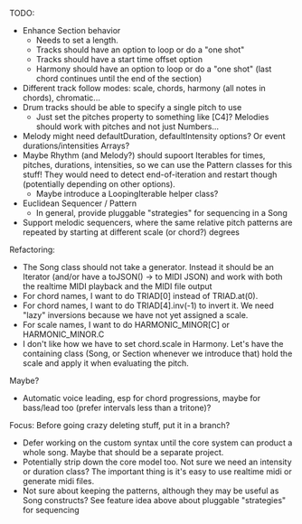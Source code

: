 TODO:
- Enhance Section behavior
  - Needs to set a length.
  - Tracks should have an option to loop or do a "one shot"
  - Tracks should have a start time offset option
  - Harmony should have an option to loop or do a "one shot" (last chord continues until the end of the section)
- Different track follow modes: scale, chords, harmony (all notes in chords), chromatic...
- Drum tracks should be able to specify a single pitch to use
  - Just set the pitches property to something like [C4]? Melodies should work with pitches and not just Numbers...
- Melody might need defaultDuration, defaultIntensity options? Or event durations/intensities Arrays?
- Maybe Rhythm (and Melody?) should supoort Iterables for times, pitches, durations, intensities, so we can use
  the Pattern classes for this stuff! They would need to detect end-of-iteration and restart though (potentially depending on other options).
  - Maybe introduce a LoopingIterable helper class?
- Euclidean Sequencer / Pattern
  - In general, provide pluggable "strategies" for sequencing in a Song
- Support melodic sequencers, where the same relative pitch patterns are repeated by starting at different scale (or chord?) degrees

Refactoring:
- The Song class should not take a generator. Instead it should be an Iterator (and/or have a toJSON() -> to MIDI JSON)
  and work with both the realtime MIDI playback and the MIDI file output
- For chord names, I want to do TRIAD[0] instead of TRIAD.at(0).
- For chord names, I want to do TRIAD[4].inv(-1) to invert it. We need "lazy" inversions because
  we have not yet assigned a scale.
- For scale names, I want to do HARMONIC_MINOR[C] or HARMONIC_MINOR.C
- I don't like how we have to set chord.scale in Harmony.
  Let's have the containing class (Song, or Section whenever we introduce that) hold the scale
  and apply it when evaluating the pitch.

Maybe?
- Automatic voice leading, esp for chord progressions, maybe for bass/lead too (prefer intervals less than a tritone)?

Focus:
Before going crazy deleting stuff, put it in a branch?
- Defer working on the custom syntax until the core system can product a whole song.
Maybe that should be a separate project.
- Potentially strip down the core model too. Not sure we need an intensity or duration class? The important thing
is it's easy to use realtime midi or generate midi files.
- Not sure about keeping the patterns, although they may be useful as Song constructs? See feature idea above about
 pluggable "strategies" for sequencing

